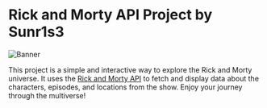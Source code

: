 # Rick and Morty API Project by Sunr1s3

![Banner](https://s.yimg.com/ny/api/res/1.2/Bt9hZENH_Y1GPA9hljL6LA--/YXBwaWQ9aGlnaGxhbmRlcjt3PTY0MDtoPTM2MA--/https://o.aolcdn.com/hss/storage/midas/b4e047590eefb111e0489850db3b73cd/205543529/rick-and-morty-szechuan-sauce.jpg)

This project is a simple and interactive way to explore the Rick and Morty universe. It uses the [Rick and Morty API](https://rickandmortyapi.com/) to fetch and display data about the characters, episodes, and locations from the show. Enjoy your journey through the multiverse!